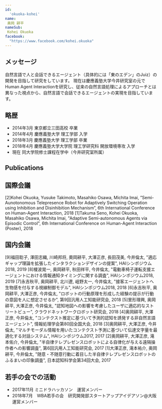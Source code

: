 ```yaml
---
id:
  'okuoka-kohei'
name:
 奥岡 耕平
nameSub:
 Kohei Okuoka
facebook:
  "https://www.facebook.com/kohei.okuoka"
---
```


## メッセージ
自然言語で人と会話できるエージェント（具体的には「東のエデン」のJuiz）の開発を目指して研究をしています。
現在は慶應義塾大学今井研究室の元でHuman Agent Interactionを研究し、従来の自然言語処理によるアプローチとは異なった視点から、自然言語で会話できるエージェントの実現を目指しています。

## 略歴
- 2014年3月 東京都立三田高校 卒業
- 2014年4月 慶應義塾大学 理工学部 入学
- 2018年3月 慶應義塾大学 理工学部 卒業
- 2018年4月 慶應義塾大学大学院 理工学研究科 開放環境専攻 入学
- 現在 同大学院修士課程在学中（今井研究室所属）

## Publications
## 国際会議
[2]Kohei Okuoka, Yusuke Takimoto, Masahiko Osawa, Michita Imai, ”Semi-Aunotonomous Telepresence Robot for Adaptively Switching Operation using Inhibition and Disinhibition Mechanism”, 6th International Conference on Human-Agent Interaction, 2018
[1]Takuma Seno, Kohei Okuoka, Masahiko Osawa, Michita Imai, "Adaptive Semi-autonomous Agents via Episodic Control", 6th International Conference on Human-Agent Interaction (Poster), 2018
## 国内会議
[9]福田聡子, 澤田志織, 川崎邦将, 奧岡耕平, 大澤正彦, 長田茂美, 今井倫太, "適応ギャップ理論を拡張したインタラクションデザインの提案", HAIシンポジウム2018, 2019
[8]榎波晃一, 奥岡耕平, 秋田祥平, 今井倫太, "電動車椅子運転支援エージェントにおける情報通知タイミングに関する調査", HAIシンポジウム2018, 2019
[7]永吉秋平, 奥岡耕平, 北川遼, 岨野太一, 今井倫太, "接客エージェントへ生物感を付与する視線制御モデル", HAIシンポジウム2018, 2018
[6]永吉秋平, 奥岡耕平, 大澤正彦, 今井倫太, "ロボットの行動原理を形成した経験の提示が行動の意図を人に想定させるか", 第9回汎用人工知能研究会, 2018
[5]里形理興, 奥岡耕平, 大澤正彦, 今井倫太, "認知地図への影響を考慮したユーザに適応的なストリートビュー", クラウドネットワークロボット研究会, 2018
[4]奥岡耕平, 大澤正彦, 今井倫太, "コンテクスト推定に基づいて予測的認知を誘発する非自然言語エージェント", 情報処理学会第80回全国大会, 2018
[3]奥岡耕平, 大澤正彦, 今井倫太, "マルチモーダル情報を用いたコンテクスト予測に基づいて伝達文字量を最適化する対話システム", HAIシンポジウム2017, 2017
[2]奥岡耕平, 大澤正彦, 滝本佑介, 今井倫太, "半自律テレプレゼンスロボットによる自律化が与える遠隔操作者への影響調査", 第6回汎用人工知能研究会, 2017
[1]大澤正彦, 滝本祐介, 奥岡耕平, 今井倫太, "随意・不随意行動に着目した半自律テレプレゼンスロボットのふるまいの印象調査", 日本認知科学会第34回大会, 2017


## 若手の会での活動
- 2017年11月 ミニドラハッカソン　運営メンバー
- 2018年7月　WBA若手の会　研究開発部スタートアップアイデアソン@大阪　運営メンバー

